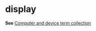 # display

**See** [Computer and device term collection](~/a-z-word-list-term-collections/term-collections/computer-device-terms.md)
